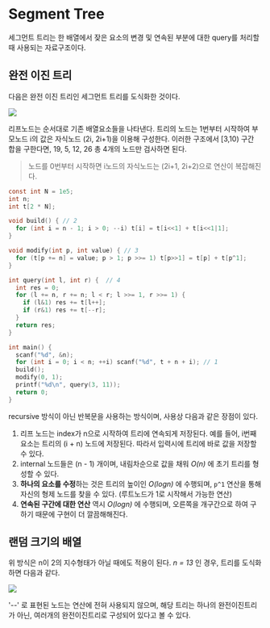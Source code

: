 # Segment Tree
세그먼트 트리는 한 배열에서 잦은 요소의 변경 및 연속된 부분에 대한 query를 처리할 때 사용되는 자료구조이다. 

## 완전 이진 트리
다음은 완전 이진 트리인 세그먼트 트리를 도식화한 것이다.

![](https://i.imgur.com/TT45lCP.png)

리프노드는 순서대로 기존 배열요소들을 나타낸다. 트리의 노드는 1번부터 시작하여 부모노드 i의 값은 자식노드 (2i, 2i+1)을 이용해 구성한다. 이러한 구조에서 [3,10) 구간 합을 구한다면, 19, 5, 12, 26 총 4개의 노드만 검사하면 된다.
> 노드를 0번부터 시작하면 i노드의 자식노드는 (2i+1, 2i+2)으로 연산이 복잡해진다.

```c
const int N = 1e5;  
int n;              
int t[2 * N];       

void build() { // 2
  for (int i = n - 1; i > 0; --i) t[i] = t[i<<1] + t[i<<1|1];
}

void modify(int p, int value) { // 3
  for (t[p += n] = value; p > 1; p >>= 1) t[p>>1] = t[p] + t[p^1];
}

int query(int l, int r) {  // 4
  int res = 0;
  for (l += n, r += n; l < r; l >>= 1, r >>= 1) {
    if (l&1) res += t[l++];
    if (r&1) res += t[--r];
  }
  return res;
}

int main() {
  scanf("%d", &n);
  for (int i = 0; i < n; ++i) scanf("%d", t + n + i); // 1
  build();
  modify(0, 1);
  printf("%d\n", query(3, 11));
  return 0;
}
```
recursive 방식이 아닌 반복문을 사용하는 방식이며, 사용상 다음과 같은 장점이 있다.

1. 리프 노드는 index가 n으로 시작하여 트리에 연속되게 저장된다. 예를 들어, i번째 요소는 트리의 (i + n) 노드에 저장된다. 따라서 입력시에 트리에 바로 값을 저장할 수 있다.
2. internal 노드들은 (n - 1) 개이며, 내림차순으로 값을 채워 *O(n)* 에 초기 트리를 형성할 수 있다.
3. **하나의 요소를 수정**하는 것은 트리의 높이인 *O(logn)* 에 수행되며, `p^1` 연산을 통해 자신의 형제 노드를 찾을 수 있다. (루트노드가 1로 시작해서 가능한 연산)
4. **연속된 구간에 대한 연산** 역시 *O(logn)* 에 수행되며, 오른쪽을 개구간으로 하여 구하기 때문에 구현이 더 깔끔해해진다.



## 랜덤 크기의 배열

위 방식은 n이 2의 지수형태가 아닐 때에도 적용이 된다. *n = 13* 인 경우, 트리를 도식화하면 다음과 같다.

![](https://i.imgur.com/rCrmcBn.png)

'\-\-' 로 표현된 노드는 연산에 전혀 사용되지 않으며, 해당 트리는 하나의 완전이진트리가 아닌, 여러개의 완전이진트리로 구성되어 있다고 볼 수 있다.
